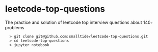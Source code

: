 # leetcode-top-questions
The practice and solution of leetcode top interview questions about 140+ problems

```
  > git clone git@github.com:smalltide/leetcode-top-questions.git
  > cd leetcode-top-questions
  > jupyter notebook
```